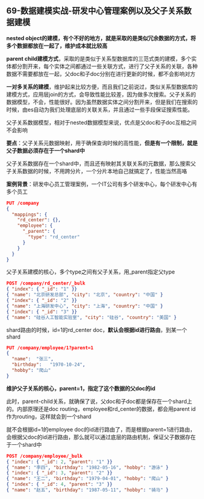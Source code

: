 ## 69-数据建模实战-研发中心管理案例以及父子关系数据建模
**nested object的建模，有个不好的地方，就是采取的是类似冗余数据的方式，将多个数据都放在一起了，维护成本就比较高**

**parent child建模方式**，采取的是类似于关系型数据库的三范式类的建模，多个实体都分割开来，每个实体之间都通过一些关联方式，进行了父子关系的关联，各种数据不需要都放在一起，父doc和子doc分别在进行更新的时候，都不会影响对方

**一对多关系的建模**，维护起来比较方便，而且我们之前说过，类似关系型数据库的建模方式，应用层join的方式，会导致性能比较差，因为做多次搜索。父子关系的数据模型，不会，性能很好。因为虽然数据实体之间分割开来，但是我们在搜索的时候，由es自动为我们处理底层的关联关系，并且通过一些手段保证搜索性能。

父子关系数据模型，相对于nested数据模型来说，优点是父doc和子doc互相之间不会影响

**要点**：父子关系元数据映射，用于确保查询时候的高性能，**但是有一个限制，就是父子数据必须存在于一个shard中**

父子关系数据存在一个shard中，而且还有映射其关联关系的元数据，那么搜索父子关系数据的时候，不用跨分片，一个分片本地自己就搞定了，性能当然高咯

**案例背景**：研发中心员工管理案例，一个IT公司有多个研发中心，每个研发中心有多个员工

```json
PUT /company
{
  "mappings": {
    "rd_center": {},
    "employee": {
      "_parent": {
        "type": "rd_center" 
      }
    }
  }
}
```

父子关系建模的核心，多个type之间有父子关系，用_parent指定父type

```json
POST /company/rd_center/_bulk
{ "index": { "_id": "1" }}
{ "name": "北京研发总部", "city": "北京", "country": "中国" }
{ "index": { "_id": "2" }}
{ "name": "上海研发中心", "city": "上海", "country": "中国" }
{ "index": { "_id": "3" }}
{ "name": "硅谷人工智能实验室", "city": "硅谷", "country": "美国" }
```

shard路由的时候，id=1的rd_center doc，**默认会根据id进行路由**，到某一个shard

```json
PUT /company/employee/1?parent=1 
{
  "name":  "张三",
  "birthday":   "1970-10-24",
  "hobby": "爬山"
}
```

**维护父子关系的核心，parent=1，指定了这个数据的父doc的id**

此时，parent-child关系，就确保了说，父doc和子doc都是保存在一个shard上的。内部原理还是doc routing，employee和rd_center的数据，都会用parent id作为routing，这样就会到一个shard

就不会根据id=1的employee doc的id进行路由了，而是根据parent=1进行路由，会根据父doc的id进行路由，那么就可以通过底层的路由机制，保证父子数据存在于一个shard中

```json
POST /company/employee/_bulk
{ "index": { "_id": 2, "parent": "1" }}
{ "name": "李四", "birthday": "1982-05-16", "hobby": "游泳" }
{ "index": { "_id": 3, "parent": "2" }}
{ "name": "王二", "birthday": "1979-04-01", "hobby": "爬山" }
{ "index": { "_id": 4, "parent": "3" }}
{ "name": "赵五", "birthday": "1987-05-11", "hobby": "骑马" }
```
